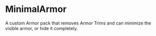 # MinimalArmor
A custom Armor pack that removes Armor Trims and can minimize the visible armor, or hide it completely.
